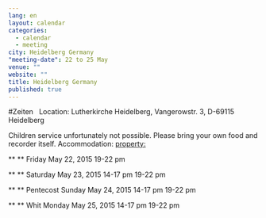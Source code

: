 ```yaml
---
lang: en
layout: calendar
categories: 
  - calendar
  - meeting
city: Heidelberg Germany
"meeting-date": 22 to 25 May
venue: ""
website: ""
title: Heidelberg Germany
published: true
---
```



#Zeiten
 
Location: Lutherkirche Heidelberg, Vangerowstr. 3, D-69115 Heidelberg

Children service unfortunately not possible. Please bring your own food and recorder itself.
Accommodation: [property:](https://www.google.de/searchbiw=1366&bih=639&noj=1&site=webhp&q=fremdenzimmer+heidelberg&oq=Fremdenzimmer+Heidelberg  )

** ** Friday May 22, 2015
19-22 pm

** ** Saturday May 23, 2015
14-17 pm
19-22 pm

** ** Pentecost Sunday May 24, 2015
14-17 pm
19-22 pm

** ** Whit Monday May 25, 2015
14-17 pm
19-22 pm
